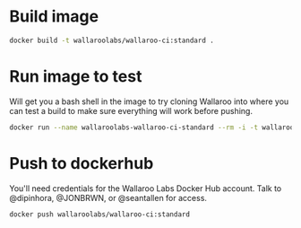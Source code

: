 # Build image

```bash
docker build -t wallaroolabs/wallaroo-ci:standard .
```

# Run image to test

Will get you a bash shell in the image to try cloning Wallaroo into where you can test a build to make sure everything will work before pushing.

```bash
docker run --name wallaroolabs-wallaroo-ci-standard --rm -i -t wallaroolabs/wallaroo-ci:standard bash
```

# Push to dockerhub

You'll need credentials for the Wallaroo Labs Docker Hub account. Talk to @dipinhora, @JONBRWN, or @seantallen for access.

```bash
docker push wallaroolabs/wallaroo-ci:standard
```
